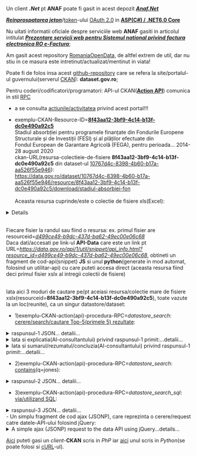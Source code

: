 Un client ***.Net*** pt **ANAF** poate fi gasit in acest depozit [***Anaf.Net***](https://github.com/sibies/Anaf.Net)

[***Reinprospatarea jeton***](https://code-maze.com/using-refresh-tokens-in-asp-net-core-authentication/)/[token](https://code-maze.com/using-refresh-tokens-in-asp-net-core-authentication/)-ului [OAuth 2.0](https://www.techmeet360.com/blog/refresh-token-in-web-api/) in [**ASP(C#) / .NET6.0 Core**](https://github.com/CodeMazeBlog/aspnetcore-jwt-auth/tree/aspnetcore-jwt-auth-refresh-tokens)

Nu uitati informatii oficiale despre serviciile web **ANAF** gasiti in articolul intitulat [***Prezentare servicii web pentru Sistemul national privind factura electronica RO e-Factura***](https://mfinante.gov.ro/static/10/eFactura/prezentare%20apeluri%20API%20E-factura.pdf);

Am gasit acest repository [RomaniaOpenData](https://github.com/ignatandrei/RomaniaOpenData/tree/master), de altfel extrem de util, dar nu stiu in ce masura este intretinut/actualizat/mentinut in viata!

Poate fi de folos insa acest [github-repository](https://github.com/GSA/data.gov?tab=readme-ov-file) care se refera la site/portalul-ul guvernului(serverul [CKAN](https://demo.ckan.org/ro/about)): **dataset.gov.ro**; 

Pentru coderi/codificatori/programatori: API-ul CKAN([**Action API**](https://docs.ckan.org/en/2.9/api/)) comunica in stil [RPC](https://en.wikipedia.org/wiki/Remote_procedure_call)

- a se consulta [actiunile/activitatea](https://data.gov.ro/ro/api/1/util/snippet/api_info.html?resource_id=8f43aa12-3bf9-4c14-b13f-dc0e490a92c5) privind acest portal!!!

- exemplu-CKAN-Resource-ID=[**8f43aa12-3bf9-4c14-b13f-dc0e490a92c5**](https://data.gov.ro/dataset/stadiul-absorbtiei-fondurilor-europene/resource/8f43aa12-3bf9-4c14-b13f-dc0e490a92c5)
  <br/>Stadiul absorbției pentru programele finanțate din Fondurile Europene Structurale și de Investiții (FESI) și al plăților efectuate din
  <br/>Fondul European de Garantare Agricolă (FEGA), pentru perioada... 2014-28 august 2020
  <br/>ckan-URL(resursa-colectieie-de-fisiere **8f43aa12-3bf9-4c14-b13f-dc0e490a92c5** din dataset-ul [10767d4c-8398-4b60-b17a-aa526f55e946](https://data.gov.ro/dataset/10767d4c-8398-4b60-b17a-aa526f55e946)):  <br/>https://data.gov.ro/dataset/10767d4c-8398-4b60-b17a-aa526f55e946/resource/8f43aa12-3bf9-4c14-b13f-dc0e490a92c5/download/stadiul-absorbiei-fon     
  <br/>Aceasta resursa cuprinde/este o colectie de fisiere xls(Excel):     

<details
  <summary>Date şi resurse ce pot fi descarca/download-abile recursiv... detalii...</summary>

<hr/>

<pre>
Stadiul absorbtiei - 30 martie 2018XLSX
Stadiul absorbtiei - 30 iunie 2018XLSX
Stadiul absorbtiei - 3 august 2018XLSX
Stadiul absorbtiei - 31 august 2018XLSX
Stadiul absorbtiei - 29 septembrie 2018XLSX
Stadiul absorbtiei -2 noiembrie 2018XLSX
Stadiul absorbției - 1 decembrie 2018XLSX
Stadiul absorbției - 31 decembrie 2018XLSX
Stadiul absorbției - 1 februarie 2019XLSX
Stadiul absorbției - 1 martie 2019XLSX
Stadiul absorbției - 29 martie 2019XLSX
Stadiul absorbției - 3 mai 2019XLSX
Stadiul absobției - 31 mai 2019XLSX
Stadiul absorbției - 1 iulie 2019XLSX
Stadiul absorbției - 2 august 2019XLSX
Stadiul absorbției - 30 august 2019XLSX
Stadiul absorbției - 27 septembrie 2019XLSX
Stadiul absobției - 1 noiembrie 2019XLSX
Stadiul absobției - 29 noiembrie 2019XLSX
Stadiul absorbției - 31 decembrie 2019XLSX
Stadiul absobției - 31 ianuarie 2020XLSX
Stadiul absorbției - 29 februarie 2020XLSX
Stadiul absorbtiei - 3 aprilie 2020XLSX
Stadiul absorbtiei - 30 aprilie 2020XLSX
Stadiul absorbției - 1 iunie 2020XLSX
Stadiul absorbției - 3 iulie 2020XLSX
Stadiul absorbției - 31 iulie 2020XLSX
Stadiul absorbției - 28 august 2020XLSX
Stadiul absorbției - 2 octombrie 2020XLSX
Stadiul absorbției - 30 octombrie 2020XLSX
Stadiul absorbției - 4 decembrie 2020XLSX
Stadiul absorbției - 31 decembrie 2020XLSX
Stadiul absorbției - 31 ianuarie 2021XLSX
Stadiul absorbției - 28 februarie 2021XLSX
Stadiul absorbției - 2 aprilie 2021XLSX
Stadiul absorției - 29 aprilie 2021XLSX
Stadiul absorției - 31 mai 2021XLSX
Stadiul absorției- 2 iulie 2021XLSX
Stadiul absorției - 30 iulie 2021XLSX
Stadiul absorbtiei - 3 septembrie 2021XLSX
Stadiul absorbției - 1 octombrie 2021XLSX
Stadiul absorbtiei - 29 octombrie 2021XLSX
Stadiul absorbției - 3 decembrie 2021XLSX
Stadiul absorbției - 31 decembrie 2021XLSX
Stadiul absorbției - 4 februarie 2022XLSX
Stadiul absorbtiei - 4 martie 2022XLSX
Stadiul absorbtiei - 1 aprilie 2022XLSX
Stadiul absorbtiei - 02 mai 2022XLSX
Stadiul absorbtiei - 3 iunie 2022XLSX
Stadiul absorbtiei - 1 iulie 2022XLSX
Stadiul absorbției fondurilor UE - 29 iulie 2022XLSX
Stadiul absobrției fondurilor UE - 2 ...XLSX
Stadiul absorbției fondurilor UE - 29 ...XLSX
Stadiul absorbției fondurilor UE - 04 ...XLSX
Stadiul absorbției fondurilor UE - 2 decembrie ...XLSX
Stadiul absorbției fondurilor UE - 31 ...XLSX
Stadiul absorbtiei - 03 februarie 2023XLSX
Stadiul absorbtiei 3 martie 2023XLSX
Stadiul absorbtiei PO 2014-2020 - 31 martie 2023XLSX
Stadiul absorbtiei - 28 aprilie 2023XLSX
Stadiul absorbției - 31 mai 2023XLSX
Stadiul absorbtiei - 30 iunie 2023XLSX
Stadiul implementarii - 31 iulie 2023XLSX
Stadiul absorbtiei - 1 septembrie 2023XLSX
Stadiul absorbtiei - 29 septembrie 2023XLSX
Stadiul absorbtiei - 31 octombrie 2023XLSX
Stadiul absorbției - 30 noiembrie 2023XLSX
Stadiul absorbtiei - 31 decembrie 2023XLSX
Stadiul absorbției -2 februarie 2024XLSX
Stadiul absorbției - 1 martie 2024XLSX
Stadiul absorbției - 31 martie 2024XLSX
Stadiul absorbtiei - 30 aprilie 2024XLSX
Stadiul absorbtiei - 6 august 2024XLSX
Stadiul absorbției - 30 august 2024XLSX
Stadiul absorbtiei - 30 septembrie 2024XLSX
Stadiul absorbtiei - 31 octombrie 2024</pre>

<hr/>

</details>

  <br/>Fiecare fisier la randul sau fiind o resursa: ex. primul fisier are resourceid=[*d499ce49-b9dc-437d-ba62-49ec00e06c68*](https://data.gov.ro/dataset/stadiul-absorbtiei-fondurilor-europene/resource/d499ce49-b9dc-437d-ba62-49ec00e06c68)
  <br> Daca dati/accesati pe link-ul **API-Data** care este un link pt URL=*https://data.gov.ro/api/1/util/snippet/api_info.html?resource_id=d499ce49-b9dc-437d-ba62-49ec00e06c68*, obtineti un fragment de cod-api(snippet) **JS** si unul **python**(generate in mod automat, folosind un utilitar-api) cu care puteti accesa direct (aceasta resursa fiind deci primul fisier xslx al intregii colectii de fisiere)

<br/>Iata aici 3 moduri de cautare pe/pt aceiasi resursa/colectie mare de fisiere xslx(resourceid=**8f43aa12-3bf9-4c14-b13f-dc0e490a92c5**), toate vazute la un loc(reunite), ca un singur datastore/dataset:

- 1)exemplu-CKAN-action(api)-procedura-RPC=*datastore_search*: [cerere/search/cautare Top-5(primele 5) rezultate](https://data.gov.ro/ro/api/3/action/datastore_search?resource_id=8f43aa12-3bf9-4c14-b13f-dc0e490a92c5&limit=5):
  
<details>
    <summary>raspunsul-1 JSON... detalii...</summary>

<hr/>

<br/> query: https://data.gov.ro/ro/api/3/action/datastore_search?resource_id=8f43aa12-3bf9-4c14-b13f-dc0e490a92c5&limit=5


<pre>{
  "help": "https://data.gov.ro/ro/api/3/action/help_show?name=datastore_search",
  "success": true,
  "result": {
    "include_total": true,
    "resource_id": "8f43aa12-3bf9-4c14-b13f-dc0e490a92c5",
    "fields": [
      {
        "type": "int",
        "id": "_id"
      },
      {
        "type": "text",
        "id": "1.0"
      },
      {
        "type": "numeric",
        "id": "2.0"
      },
      {
        "type": "numeric",
        "id": "3=(2/1)*100"
      },
      {
        "type": "numeric",
        "id": "4.0"
      },
      {
        "type": "numeric",
        "id": "5=(4/1)*100"
      },
      {
        "type": "numeric",
        "id": "6.0"
      },
      {
        "type": "numeric",
        "id": "7=(6/1)*100"
      },
      {
        "type": "numeric",
        "id": "8.0"
      },
      {
        "type": "numeric",
        "id": "9=(8/1)*100"
      },
      {
        "type": "numeric",
        "id": "10=4+8"
      },
      {
        "type": "numeric",
        "id": "11=(10/1)*100"
      }
    ],
    "records_format": "objects",
    "records": [
      {
        "_id": 1,
        "1.0": "6860000000",
        "2.0": 2059268272.5000002,
        "3=(2/1)*100": 0.3001848793731779,
        "4.0": 641117098.7600002,
        "5=(4/1)*100": 0.0934573030262391,
        "6.0": 1807584848.44,
        "7=(6/1)*100": 0.2634963335918367,
        "8.0": 1538357574.547,
        "9=(8/1)*100": 0.2242503752983965,
        "10=4+8": 2179474673.307,
        "11=(10/1)*100": 0.3177076783246356
      },
      {
        "_id": 2,
        "1.0": "8638524484",
        "2.0": 2712539665.7208495,
        "3=(2/1)*100": 0.31400497512566283,
        "4.0": 924174447.21,
        "5=(4/1)*100": 0.10698290534705626,
        "6.0": 2836367233.88,
        "7=(6/1)*100": 0.3283393175690396,
        "8.0": 2473844284.5220003,
        "9=(8/1)*100": 0.28637347606110003,
        "10=4+8": 3398018731.7320004,
        "11=(10/1)*100": 0.39335638140815626
      },
      {
        "_id": 3,
        "1.0": "1329787234",
        "2.0": 562186331.7314458,
        "3=(2/1)*100": 0.4227641214755757,
        "4.0": 131132674.48,
        "5=(4/1)*100": 0.09861177121211558,
        "6.0": 414795196.79999995,
        "7=(6/1)*100": 0.3119259880035816,
        "8.0": 354104791.844,
        "9=(8/1)*100": 0.26628680347520917,
        "10=4+8": 485237466.324,
        "11=(10/1)*100": 0.36489857468732473
      },
      {
        "_id": 4,
        "1.0": "4361566040",
        "2.0": 1838789410.992317,
        "3=(2/1)*100": 0.42158926269343316,
        "4.0": 407598820.70000005,
        "5=(4/1)*100": 0.0934524014910938,
        "6.0": 1314074483.6899998,
        "7=(6/1)*100": 0.3012850136025912,
        "8.0": 1107566971.145,
        "9=(8/1)*100": 0.25393791151790057,
        "10=4+8": 1515165791.845,
        "11=(10/1)*100": 0.34739031300899437
      },
      {
        "_id": 5,
        "1.0": "563588476",
        "2.0": 149038363.16693574,
        "3=(2/1)*100": 0.26444537018343106,
        "4.0": 54457756.9,
        "5=(4/1)*100": 0.09662681055245707,
        "6.0": 147943105.07,
        "7=(6/1)*100": 0.2625020052219804,
        "8.0": 128687977.194,
        "9=(8/1)*100": 0.22833677882725198,
        "10=4+8": 183145734.094,
        "11=(10/1)*100": 0.32496358937970904
      }
    ],
    "limit": 5,
    "_links": {
      "start": "/api/3/action/datastore_search?limit=5&resource_id=8f43aa12-3bf9-4c14-b13f-dc0e490a92c5",
      "next": "/api/3/action/datastore_search?offset=5&limit=5&resource_id=8f43aa12-3bf9-4c14-b13f-dc0e490a92c5"
    },
    "total": 21
  }
}</pre>

<hr/>

</details>

<details>
 <summary>Iata si explicatia(AI-consultantului) privind raspunsul-1 primit:...detalii...</summary> 
<hr/>
  
<pre>
Textul furnizat este un răspuns JSON de la un API web, special conceput pentru a returna date dintr-un depozit de date în contextul portalului de date al guvernului României. Iată o detaliere a conținutului său în limba engleză simplă:

1. **Link de ajutor**: prima parte conține un link pe care utilizatorii îl pot face clic pentru a obține ajutor despre acțiunea API numită „datastore_search”.

2. **Success Status**: Afișează o stare care indică faptul că cererea a avut succes (`"success": true`).

3. **Secțiunea Rezultate**: Această secțiune conține detaliile rezultatelor căutării:
   - **include_total**: aceasta indică faptul că numărul total de înregistrări din depozitul de date este inclus în răspuns.
   - **resource_id**: un identificator unic pentru setul de date specific accesat.
   
4. **Câmpuri**: o matrice de obiecte care definesc câmpurile disponibile în înregistrări:
   - Fiecare câmp are un tip (cum ar fi `int`, `text` sau `numeric`) și un identificator (de exemplu, `"1.0"` înseamnă că acesta este primul câmp, `"2.0"` este al doilea etc.).
   - Unele câmpuri calculează valori pe baza altor câmpuri, cum ar fi procente.

5. **Înregistrări**: Această secțiune conține înregistrările de date reale. Fiecare înregistrare are:
   - Un `_id` pentru identificarea înregistrării.
   - Diverse câmpuri cu date, cum ar fi valori numerice și procente calculate.
   - De exemplu, o înregistrare poate avea primul câmp (`"1.0"`) ca "6860000000", indicând un număr mare, cu diverse alte câmpuri oferind calcule numerice aferente.

6. **Limitare și linkuri**:
   - **Limita**: numărul de înregistrări returnate în acest răspuns este 5.
   - **Secțiunea de linkuri**: furnizează adrese URL pentru a prelua următorul set de înregistrări sau a început căutarea cu parametri specifici.

7. **Total Records**: În cele din urmă, se menționează că există un total de 21 de înregistrări disponibile în depozitul de date.

În general, acest răspuns JSON conține date structurate despre un anumit set de date, care detaliază câmpurile acestuia, unele valori calculate special și afișând un subset al totalului de înregistrări de date disponibile.</pre>

<hr/>

</details>
<details>
 <summary>Iata si sumarul/rezumatul/concluzia(AI-consultantului) privind raspunsul-1 primit:...detalii...</summary> 
<hr/>
  
<pre>
Datele furnizate constau dintr-un răspuns JSON care detaliază înregistrările diferitelor entități, fiecare identificată prin 
ID-uri unice. 
Înregistrările includ câmpuri numerice și textuale, cu procente calculate pe baza anumitor valori. 
Valorile cheie includ valori totale, precum și calcule suplimentare reprezentând proporții ale câmpurilor specifice în 
raport cu totalurile. 
În total, sunt disponibile 21 de înregistrări, cu 5 înregistrări afișate în acest fragment. 
Datele sunt structurate pentru regăsire și analiză ușoară prin punctele finale API specificate
</pre>

<hr/>

</details>

- 2)exemplu-CKAN-action(api)-procedura-RPC=*datastore_search*: [contains](https://data.gov.ro/ro/api/3/action/datastore_search?q=jones&resource_id=8f43aa12-3bf9-4c14-b13f-dc0e490a92c5)(q=jones):

<details>
    <summary>raspunsul-2 JSON... detalii...</summary>

<hr/>

<br/> query: https://data.gov.ro/ro/api/3/action/datastore_search?q=jones&resource_id=8f43aa12-3bf9-4c14-b13f-dc0e490a92c5)(q=jones)<br/>
  
<pre>{
"help": "https://data.gov.ro/ro/api/3/action/help_show?name=datastore_search", 
"success": true, 
"result": {
  "include_total": true, 
  "resource_id": "8f43aa12-3bf9-4c14-b13f-dc0e490a92c5", 
  "fields": \[
     {"type": "int",
     "id": "_id"
    }, 
    {
     "type": "text", 
     "id": "1.0"
     },
     {
      "type": "numeric",
      "id": "2.0"
      }, 
      {
      "type": "numeric", 
      "id": "3=(2/1)*100"
      },
      {
      "type": "numeric",
      "id": "4.0"
      }, 
      {
       "type": "numeric", 
       "id": "5=(4/1)*100"
       }, 
       {
       "type": "numeric",
       "id": "6.0"
       }, 
       {
       "type": "numeric",
       "id": "7=(6/1)*100"
       }, 
       {
       "type": "numeric", 
       "id": "8.0"
       }, 
       {
       "type": "numeric",
       "id": "9=(8/1)*100"
       }, 
       {
       "type": "numeric",
       "id": "10=4+8"
       }, 
       {
       "type": "numeric", 
       "id": "11=(10/1)*100"
       }],
  "records_format": "objects",
  "q": "jones", 
  "records": [], 
  "_links": {
    "start": "/api/3/action/datastore_search?q=jones&resource_id=8f43aa12-3bf9-4c14-b13f-dc0e490a92c5", 
    "next": "/api/3/action/datastore_search?q=jones&offset=100&resource_id=8f43aa12-3bf9-4c14-b13f-dc0e490a92c5"}, 
    "total": 0}
}</pre>

<hr/>

  </details>
  
- 3)exemplu-CKAN-action(api)-procedura-RPC=*datastore_search_sql*: [via/utilizand SQL](https://data.gov.ro/ro/api/3/action/datastore_search_sql?sql=SELECT+*+from+"8f43aa12-3bf9-4c14-b13f-dc0e490a92c5"):
<details>
    <summary>raspunsul-3 JSON... detalii...</summary>

<hr/>

<br/> query: https://data.gov.ro/ro/api/3/action/datastore_search_sql?sql=SELECT+*+from+"8f43aa12-3bf9-4c14-b13f-dc0e490a92c5"

<pre>
  
</pre>

<hr/>

</details>
 - Un simplu fragment de cod ajax (JSONP), care reprezinta o cerere/request catre  datele-API-ului folosind jQuery:

<details>
  <summary>A simple ajax (JSONP) request to the data API using jQuery...details...</summary>

  <hr/>
  
        var data = {
          resource_id: '8f43aa12-3bf9-4c14-b13f-dc0e490a92c5', // the resource id
          limit: 5, // get 5 results
          q: 'jones' // query for 'jones'
        };
        $.ajax({
          url: 'https://data.gov.ro/ro/api/3/action/datastore_search',
          data: data,
          dataType: 'jsonp',
          success: function(data) {
            alert('Total results found: ' + data.result.total)
          }
        });

 - Exemplu: Python »
   
        import urllib
        url = 'https://data.gov.ro/ro/api/3/action/datastore_search?resource_id=8f43aa12-3bf9-4c14-b13f-dc0e490a92c5&limit=5&q=title:jones'  
        fileobj = urllib.urlopen(url)
        print fileobj.read()

<hr/>

</details>

[Aici](https://github.com/GSA/ckan-php-client) puteti gasi un *client*-**CKAN** scris in *PhP* iar [aici](https://github.com/KRontheWeb/ckan-downloader) unul scris in *Python*(se poate folosi si [cURL](https://stackoverflow.com/questions/38271351/download-resources-from-private-ckan-datasets)-ul).
